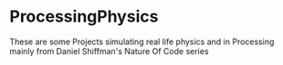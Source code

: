# ProcessingPhysics
These are some Projects simulating real life physics and in Processing mainly from Daniel Shiffman's Nature Of Code series

